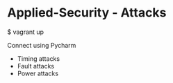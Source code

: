 # Applied-Security - Attacks


$ vagrant up

Connect using Pycharm

- Timing attacks
- Fault attacks
- Power attacks
